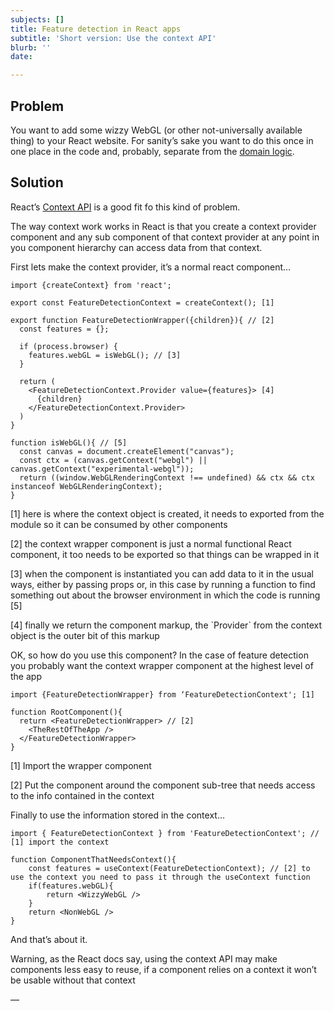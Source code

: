 ```yaml
---
subjects: []
title: Feature detection in React apps
subtitle: 'Short version: Use the context API'
blurb: ''
date: 

---
```

## Problem

You want to add some wizzy WebGL (or other not-universally available thing) to your React website. For sanity’s sake you want to do this once in one place in the code and, probably, separate from the [domain logic](https://en.wikipedia.org/wiki/Business_logic).

## Solution

React’s [Context API](https://reactjs.org/docs/context.html) is a good fit fo this kind of problem.

The way context work works in React is that you create a context provider component and any sub component of that context provider at any point in you component hierarchy can access data from that context.

First lets make the context provider, it’s a normal react component…

    import {createContext} from 'react';
    
    export const FeatureDetectionContext = createContext(); [1]
    
    export function FeatureDetectionWrapper({children}){ // [2]
      const features = {};
    
      if (process.browser) {
        features.webGL = isWebGL(); // [3]
      }
    
      return (
        <FeatureDetectionContext.Provider value={features}> [4]
          {children}
        </FeatureDetectionContext.Provider>
      )
    }
    
    function isWebGL(){	// [5]
      const canvas = document.createElement("canvas");
      const ctx = (canvas.getContext("webgl") || canvas.getContext("experimental-webgl")); 
      return ((window.WebGLRenderingContext !== undefined) && ctx && ctx instanceof WebGLRenderingContext);
    }

\[1\] here is where the context object  is created, it needs to exported from the module so it can be consumed by other components

\[2\] the context wrapper component is just a normal functional React component, it too needs to be exported so that things can be wrapped in it

\[3\] when the component is instantiated you can add data to it in the usual ways, either by passing props or, in this case by running a function to find something out about the browser environment in which the code is running \[5\] 

\[4\] finally we return the component markup, the \`Provider\` from the context object  is the outer bit of this markup

OK, so how do you use this component? In the case of feature detection you probably want the context wrapper component at the highest level of the app

    import {FeatureDetectionWrapper} from ‘FeatureDetectionContext'; [1]
    
    function RootComponent(){
      return <FeatureDetectionWrapper> // [2]
        <TheRestOfTheApp />
      </FeatureDetectionWrapper>
    }

\[1\] Import the wrapper component

\[2\] Put the component around the component sub-tree that needs access to the info contained in the context

Finally to use the information stored in the context…

    import { FeatureDetectionContext } from 'FeatureDetectionContext'; // [1] import the context 
    
    function ComponentThatNeedsContext(){
    	const features = useContext(FeatureDetectionContext); // [2] to use the context you need to pass it through the useContext function
    	if(features.webGL){
    		return <WizzyWebGL />
    	}
    	return <NonWebGL />
    } 

And that’s about it.

Warning, as the React docs say, using the context API may make components less easy to reuse, if a component relies on a context it won’t be usable without that context 

—